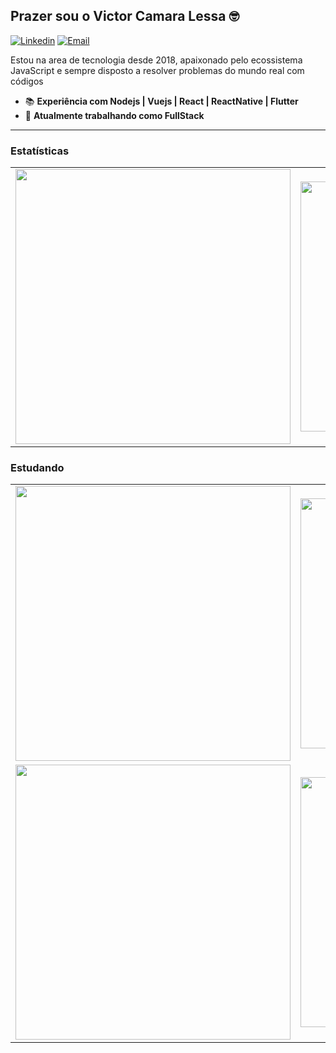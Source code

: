 <h2>Prazer sou o Victor Camara Lessa 🤓</h2>

[![Linkedin](https://img.shields.io/badge/-LinkedIn-blue?style=flat&logo=Linkedin&logoColor=white)](https://www.linkedin.com/in/victorcamaralessa/)
[![Email](https://img.shields.io/badge/-Outlook-blue?style=flat&logo=Mail&logoColor=white)](mailto:victordsgnr@gmail.com)

Estou na area de tecnologia desde 2018, apaixonado pelo ecossistema JavaScript e sempre disposto a resolver problemas do mundo real com códigos

- 📚 <b>Experiência com Nodejs | Vuejs | React | ReactNative | Flutter</b>
- 🚀 <b>Atualmente trabalhando como FullStack</b>

<hr>

<h3>Estatísticas</h3>

<center>
    <table align="center">
      <tr>
          <td>
            <img width="440px" align="center" src="https://github-readme-stats.vercel.app/api?username=victorLessa&count_private=true&hide_border=true" />
          </td>
          <td>
            <img width="400px" align="center" src="https://github-readme-stats.vercel.app/api/top-langs/?username=victorLessa&hide=html&layout=compact&count_private=true&hide_border=true" />               
          </td>
      </tr>  
    </table>
</center>

<h3>Estudando</h3>

<center>
    <table align="center">
      <tr>
          <td>
            <img width="440px" align="center" src="https://github-readme-stats.vercel.app/api/pin?username=victorLessa&repo=facebook-clone-react-native" />
          </td>
          <td>
            <img width="400px" align="center" src="https://github-readme-stats.vercel.app/api/pin?username=victorLessa&repo=painel-front" />               
          </td>
      </tr>  
      <tr>
          <td>
            <img width="440px" align="center" src="https://github-readme-stats.vercel.app/api/pin?username=victorLessa&repo=eUni-App-Flutter" />
          </td>
          <td>
            <img width="400px" align="center" src="https://github-readme-stats.vercel.app/api/pin?username=victorLessa&repo=zombie-apocalypse" />               
          </td>
      </tr>  
    </table>
</center>

